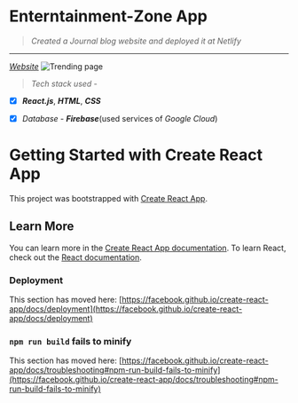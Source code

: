 # Enterntainment-Zone App
>_Created a Journal blog website and deployed it at Netlify_
----
_[Website](http://your-enterntainment-zone-jd.netlify.app)_
![Trending page](https://github.com/jaya6400/enterntainment-zone/assets/66017717/e02ff391-6b96-4416-b000-f271dfc81ce3)

>*Tech stack used* - 

- [x] _**React.js**_, _**HTML**_, _**CSS**_

- [x] _Database_ - _**Firebase**_(used services of _Google Cloud_)
# Getting Started with Create React App
This project was bootstrapped with [Create React App](https://github.com/facebook/create-react-app).
## Learn More
You can learn more in the [Create React App documentation](https://facebook.github.io/create-react-app/docs/getting-started).
To learn React, check out the [React documentation](https://reactjs.org/).
### Deployment
This section has moved here: [https://facebook.github.io/create-react-app/docs/deployment](https://facebook.github.io/create-react-app/docs/deployment)
### `npm run build` fails to minify
This section has moved here: [https://facebook.github.io/create-react-app/docs/troubleshooting#npm-run-build-fails-to-minify](https://facebook.github.io/create-react-app/docs/troubleshooting#npm-run-build-fails-to-minify)
